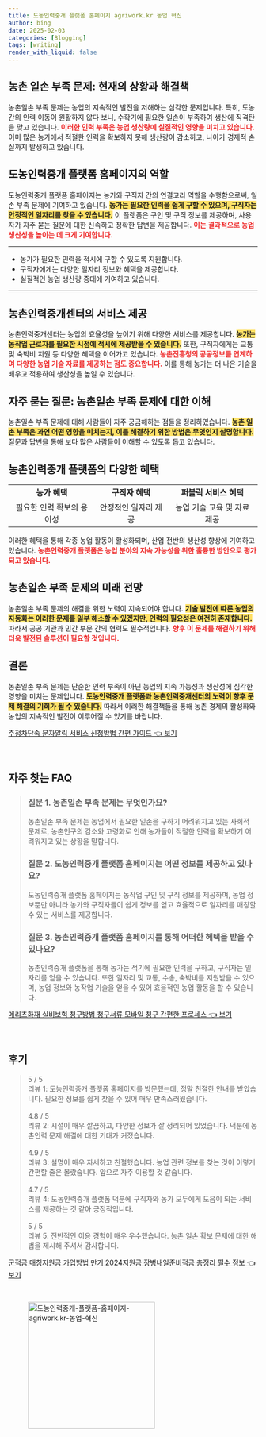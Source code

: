 ```yaml
---
title: 도농인력중개 플랫폼 홈페이지 agriwork.kr 농업 혁신
author: bing
date: 2025-02-03
categories: [Blogging]
tags: [writing]
render_with_liquid: false
---
```



<h2 id='농촌일손부족문제'>농촌 일손 부족 문제: 현재의 상황과 해결책</h2>

<p>농촌일손 부족 문제는 농업의 지속적인 발전을 저해하는 심각한 문제입니다. 특히, 도농 간의 인력 이동이 원활하지 않다 보니, 수확기에 필요한 일손이 부족하여 생산에 직격탄을 맞고 있습니다. <b><span style="color: #ee2323;">이러한 인력 부족은 농업 생산량에 실질적인 영향을 미치고 있습니다.</span></b> 이미 많은 농가에서 적절한 인력을 확보하지 못해 생산량이 감소하고, 나아가 경제적 손실까지 발생하고 있습니다.</p>

<h2 id='도농인력중개플랫폼'>도농인력중개 플랫폼 홈페이지의 역할</h2>

<p>도농인력중개 플랫폼 홈페이지는 농가와 구직자 간의 연결고리 역할을 수행함으로써, 일손 부족 문제에 기여하고 있습니다. <b><span style="background-color: #ffe066;">농가는 필요한 인력을 쉽게 구할 수 있으며, 구직자는 안정적인 일자리를 찾을 수 있습니다.</span></b> 이 플랫폼은 구인 및 구직 정보를 제공하며, 사용자가 자주 묻는 질문에 대한 신속하고 정확한 답변을 제공합니다. <b><span style="color: #ee2323;">이는 결과적으로 농업 생산성을 높이는 데 크게 기여합니다.</span></b></p>

<hr />

<ul>
    <li>농가가 필요한 인력을 적시에 구할 수 있도록 지원합니다.</li>
    <li>구직자에게는 다양한 일자리 정보와 혜택을 제공합니다.</li>
    <li>실질적인 농업 생산량 증대에 기여하고 있습니다.</li>
</ul>

<hr />

<h2 id='농촌인력중개센터'>농촌인력중개센터의 서비스 제공</h2>

<p>농촌인력중개센터는 농업의 효율성을 높이기 위해 다양한 서비스를 제공합니다. <b><span style="background-color: #ffe066;">농가는 농작업 근로자를 필요한 시점에 적시에 제공받을 수 있습니다.</span></b> 또한, 구직자에게는 교통 및 숙박비 지원 등 다양한 혜택을 이어가고 있습니다. <b><span style="color: #ee2323;">농촌진흥청의 공공정보를 연계하여 다양한 농업 기술 자료를 제공하는 점도 중요합니다.</span></b> 이를 통해 농가는 더 나은 기술을 배우고 적용하여 생산성을 높일 수 있습니다.</p>

<h2 id='자주묻는질문'>자주 묻는 질문: 농촌일손 부족 문제에 대한 이해</h2>

<p>농촌일손 부족 문제에 대해 사람들이 자주 궁금해하는 점들을 정리하였습니다. <b><span style="background-color: #ffe066;">농촌 일손 부족은 과연 어떤 영향을 미치는지, 이를 해결하기 위한 방법은 무엇인지 설명합니다.</span></b> 질문과 답변을 통해 보다 많은 사람들이 이해할 수 있도록 돕고 있습니다.</p>

<h2 id='혜택'>농촌인력중개 플랫폼의 다양한 혜택</h2>

<table>
    <tr>
        <td style="text-align: center; height: 17px;"><b>농가 혜택</b></td>
        <td style="text-align: center; height: 17px;"><b>구직자 혜택</b></td>
        <td style="text-align: center; height: 17px;"><b>퍼블릭 서비스 혜택</b></td>
    </tr>
    <tr>
        <td style="text-align: center; height: 17px;">필요한 인력 확보의 용이성</td>
        <td style="text-align: center; height: 17px;">안정적인 일자리 제공</td>
        <td style="text-align: center; height: 17px;">농업 기술 교육 및 자료 제공</td>
    </tr>
</table>

<p>이러한 혜택을 통해 각종 농업 활동이 활성화되며, 산업 전반의 생산성 향상에 기여하고 있습니다. <b><span style="color: #ee2323;">농촌인력중개 플랫폼은 농업 분야의 지속 가능성을 위한 훌륭한 방안으로 평가되고 있습니다.</span></b></p>

<h2 id='미래전망'>농촌일손 부족 문제의 미래 전망</h2>

<p>농촌일손 부족 문제의 해결을 위한 노력이 지속되어야 합니다. <b><span style="background-color: #ffe066;">기술 발전에 따른 농업의 자동화는 이러한 문제를 일부 해소할 수 있겠지만, 인력의 필요성은 여전히 존재합니다.</span></b> 따라서 공공 기관과 민간 부문 간의 협력도 필수적입니다. <b><span style="color: #ee2323;">향후 이 문제를 해결하기 위해 더욱 발전된 솔루션이 필요할 것입니다.</span></b></p>

<h2 id='결론'>결론</h2>

<p>농촌일손 부족 문제는 단순한 인력 부족이 아닌 농업의 지속 가능성과 생산성에 심각한 영향을 미치는 문제입니다. <b><span style="background-color: #ffe066;">도농인력중개 플랫폼과 농촌인력중개센터의 노력이 향후 문제 해결의 기회가 될 수 있습니다.</span></b> 따라서 이러한 해결책들을 통해 농촌 경제의 활성화와 농업의 지속적인 발전이 이루어질 수 있기를 바랍니다.</p>


<p><a class="click-button" title="주정차단속 문자알림 서비스 신청방법 간편 가이드" href="https://24nara.github.io/posts/%EC%A3%BC%EC%A0%95%EC%B0%A8%EB%8B%A8%EC%86%8D-%EB%AC%B8%EC%9E%90%EC%95%8C%EB%A6%BC-%EC%84%9C%EB%B9%84%EC%8A%A4-%EC%8B%A0%EC%B2%AD%EB%B0%A9%EB%B2%95-%EA%B0%84%ED%8E%B8-%EA%B0%80%EC%9D%B4%EB%93%9C/" rel="dofollow">주정차단속 문자알림 서비스 신청방법 간편 가이드 👈 보기</a></p><br>
<h2 id='자주_찾는_FAQ'>자주 찾는 FAQ</h2>
<div itemscope="" itemtype="https://schema.org/FAQPage"> 
<blockquote> 
<div itemscope="" itemprop="mainEntity" itemtype="https://schema.org/Question"> 
<h3 itemprop="name">질문 1. 농촌일손 부족 문제는 무엇인가요?</h3> 
<div itemscope="" itemprop="acceptedAnswer" itemtype="https://schema.org/Answer"> 
<span itemprop="text"> 
<p>농촌일손 부족 문제는 농업에서 필요한 일손을 구하기 어려워지고 있는 사회적 문제로, 농촌인구의 감소와 고령화로 인해 농가들이 적절한 인력을 확보하기 어려워지고 있는 상황을 말합니다.</p> 
</span> 
</div> 
</div> 

<div itemscope="" itemprop="mainEntity" itemtype="https://schema.org/Question"> 
<h3 itemprop="name">질문 2. 도농인력중개 플랫폼 홈페이지는 어떤 정보를 제공하고 있나요?</h3> 
<div itemscope="" itemprop="acceptedAnswer" itemtype="https://schema.org/Answer"> 
<span itemprop="text"> 
<p>도농인력중개 플랫폼 홈페이지는 농작업 구인 및 구직 정보를 제공하며, 농업 정보뿐만 아니라 농가와 구직자들이 쉽게 정보를 얻고 효율적으로 일자리를 매칭할 수 있는 서비스를 제공합니다.</p> 
</span> 
</div> 
</div> 

<div itemscope="" itemprop="mainEntity" itemtype="https://schema.org/Question"> 
<h3 itemprop="name">질문 3. 농촌인력중개 플랫폼 홈페이지를 통해 어떠한 혜택을 받을 수 있나요?</h3> 
<div itemscope="" itemprop="acceptedAnswer" itemtype="https://schema.org/Answer"> 
<span itemprop="text"> 
<p>농촌인력중개 플랫폼을 통해 농가는 적기에 필요한 인력을 구하고, 구직자는 일자리를 얻을 수 있습니다. 또한 일자리 및 교통, 수송, 숙박비를 지원받을 수 있으며, 농업 정보와 농작업 기술을 얻을 수 있어 효율적인 농업 활동을 할 수 있습니다.</p> 
</span> 
</div> 
</div> 

</blockquote> 
</div>
<p><a class="click-button" title="메리츠화재 실비보험 청구방법 청구서류 모바일 청구 간편한 프로세스" href="https://24nara.github.io/posts/%EB%A9%94%EB%A6%AC%EC%B8%A0%ED%99%94%EC%9E%AC-%EC%8B%A4%EB%B9%84%EB%B3%B4%ED%97%98-%EC%B2%AD%EA%B5%AC%EB%B0%A9%EB%B2%95-%EC%B2%AD%EA%B5%AC%EC%84%9C%EB%A5%98-%EB%AA%A8%EB%B0%94%EC%9D%BC-%EC%B2%AD%EA%B5%AC-%EA%B0%84%ED%8E%B8%ED%95%9C-%ED%94%84%EB%A1%9C%EC%84%B8%EC%8A%A4/" rel="dofollow">메리츠화재 실비보험 청구방법 청구서류 모바일 청구 간편한 프로세스 👈 보기</a></p><br>
<h2 id='후기'>후기</h2>
<div itemscope itemtype="https://schema.org/Product">
  <blockquote>
  <div itemprop="review" itemscope itemtype="https://schema.org/Review">
      <div itemprop="reviewRating" itemscope itemtype="https://schema.org/Rating"> <span itemprop="ratingValue">5</span> / <span itemprop="bestRating">5</span> </div>
      <span itemprop="reviewBody">리뷰 1: 도농인력중개 플랫폼 홈페이지를 방문했는데, 정말 친절한 안내를 받았습니다. 필요한 정보를 쉽게 찾을 수 있어 매우 만족스러웠습니다.</span>
  </div>
  <br>
  <div itemprop="review" itemscope itemtype="https://schema.org/Review">
      <div itemprop="reviewRating" itemscope itemtype="https://schema.org/Rating"> <span itemprop="ratingValue">4.8</span> / <span itemprop="bestRating">5</span> </div>
      <span itemprop="reviewBody">리뷰 2: 시설이 매우 깔끔하고, 다양한 정보가 잘 정리되어 있었습니다. 덕분에 농촌인력 문제 해결에 대한 기대가 커졌습니다.</span>
  </div>
  <br>
  <div itemprop="review" itemscope itemtype="https://schema.org/Review">
      <div itemprop="reviewRating" itemscope itemtype="https://schema.org/Rating"> <span itemprop="ratingValue">4.9</span> / <span itemprop="bestRating">5</span> </div>
      <span itemprop="reviewBody">리뷰 3: 설명이 매우 자세하고 친절했습니다. 농업 관련 정보를 찾는 것이 이렇게 간편할 줄은 몰랐습니다. 앞으로 자주 이용할 것 같습니다.</span>
  </div>
  <br>
  <div itemprop="review" itemscope itemtype="https://schema.org/Review">
      <div itemprop="reviewRating" itemscope itemtype="https://schema.org/Rating"> <span itemprop="ratingValue">4.7</span> / <span itemprop="bestRating">5</span> </div>
      <span itemprop="reviewBody">리뷰 4: 도농인력중개 플랫폼 덕분에 구직자와 농가 모두에게 도움이 되는 서비스를 제공하는 것 같아 긍정적입니다.</span>
  </div>
  <br>
  <div itemprop="review" itemscope itemtype="https://schema.org/Review">
      <div itemprop="reviewRating" itemscope itemtype="https://schema.org/Rating"> <span itemprop="ratingValue">5</span> / <span itemprop="bestRating">5</span> </div>
      <span itemprop="reviewBody">리뷰 5: 전반적인 이용 경험이 매우 우수했습니다. 농촌 일손 확보 문제에 대한 해법을 제시해 주셔서 감사합니다.</span>
  </div>
  </blockquote>
</div>
<p><a class="click-button" title="군적금 매칭지원금 가입방법 만기 2024지원금 장병내일준비적금 총정리 필수 정보" href="https://24nara.github.io/posts/%EA%B5%B0%EC%A0%81%EA%B8%88-%EB%A7%A4%EC%B9%AD%EC%A7%80%EC%9B%90%EA%B8%88-%EA%B0%80%EC%9E%85%EB%B0%A9%EB%B2%95-%EB%A7%8C%EA%B8%B0-2024%EC%A7%80%EC%9B%90%EA%B8%88-%EC%9E%A5%EB%B3%91%EB%82%B4%EC%9D%BC%EC%A4%80%EB%B9%84%EC%A0%81%EA%B8%88-%EC%B4%9D%EC%A0%95%EB%A6%AC-%ED%95%84%EC%88%98-%EC%A0%95%EB%B3%B4/" rel="dofollow">군적금 매칭지원금 가입방법 만기 2024지원금 장병내일준비적금 총정리 필수 정보 👈 보기</a></p><br>
<figure class="image"><img src="https://24nara.github.io/assets/img/thumbnail/도농인력중개-플랫폼-홈페이지-agriwork.kr-농업-혁신.webp" alt="도농인력중개-플랫폼-홈페이지-agriwork.kr-농업-혁신" width="256" height="256"></figure>